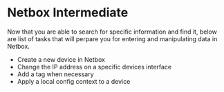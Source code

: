 # Netbox Intermediate

Now that you are able to search for specific information and find it, below are list of tasks that will perpare you for entering and manipulating data in Netbox.

- Create a new device in Netbox
- Change the IP address on a specific devices interface
- Add a tag when necessary
- Apply a local config context to a device
